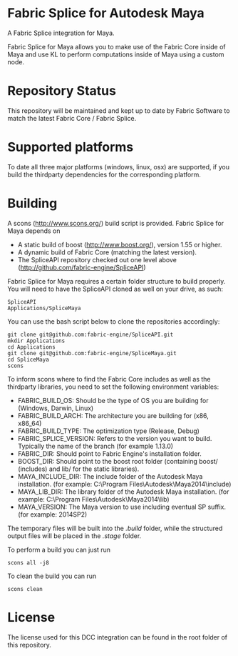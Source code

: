 Fabric Splice for Autodesk Maya
===================================
A Fabric Splice integration for Maya.

Fabric Splice for Maya allows you to make use of the Fabric Core inside of Maya and use KL to perform computations inside of Maya using a custom node.

Repository Status
=================

This repository will be maintained and kept up to date by Fabric Software to match the latest Fabric Core / Fabric Splice.

Supported platforms
===================

To date all three major platforms (windows, linux, osx) are supported, if you build the thirdparty dependencies for the corresponding platform.

Building
========

A scons (http://www.scons.org/) build script is provided. Fabric Splice for Maya depends on
* A static build of boost (http://www.boost.org/), version 1.55 or higher.
* A dynamic build of Fabric Core (matching the latest version).
* The SpliceAPI repository checked out one level above (http://github.com/fabric-engine/SpliceAPI)

Fabric Splice for Maya requires a certain folder structure to build properly. You will need to have the SpliceAPI cloned as well on your drive, as such:

    SpliceAPI
    Applications/SpliceMaya

You can use the bash script below to clone the repositories accordingly:

    git clone git@github.com:fabric-engine/SpliceAPI.git
    mkdir Applications
    cd Applications
    git clone git@github.com:fabric-engine/SpliceMaya.git
    cd SpliceMaya
    scons

To inform scons where to find the Fabric Core includes as well as the thirdparty libraries, you need to set the following environment variables:

* FABRIC_BUILD_OS: Should be the type of OS you are building for (Windows, Darwin, Linux)
* FABRIC_BUILD_ARCH: The architecture you are building for (x86, x86_64)
* FABRIC_BUILD_TYPE: The optimization type (Release, Debug)
* FABRIC_SPLICE_VERSION: Refers to the version you want to build. Typically the name of the branch (for example 1.13.0)
* FABRIC_DIR: Should point to Fabric Engine's installation folder.
* BOOST_DIR: Should point to the boost root folder (containing boost/ (includes) and lib/ for the static libraries).
* MAYA_INCLUDE_DIR: The include folder of the Autodesk Maya installation. (for example: C:\Program Files\Autodesk\Maya2014\include)
* MAYA_LIB_DIR: The library folder of the Autodesk Maya installation. (for example: C:\Program Files\Autodesk\Maya2014\lib)
* MAYA_VERSION: The Maya version to use including eventual SP suffix. (for example: 2014SP2)

The temporary files will be built into the *.build* folder, while the structured output files will be placed in the *.stage* folder.

To perform a build you can just run

    scons all -j8

To clean the build you can run

    scons clean

License
==========

The license used for this DCC integration can be found in the root folder of this repository.
